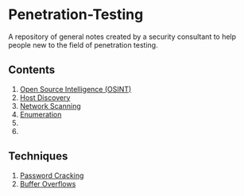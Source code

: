 # Penetration-Testing

A repository of general notes created by a security consultant to help people new to the field of penetration testing.

## Contents

1) [Open Source Intelligence (OSINT)](Open-Source-Intelligence/readme.md)
2) [Host Discovery](host-discovery/README.md)
3) [Network Scanning](Network-Scanning/README.md)
4) [Enumeration](Enumeration/readme.md)
5)
6)

## Techniques
1) [Password Cracking](password-cracking/readme.md)
2) [Buffer Overflows](Buffer-Overflow/readme.md)
